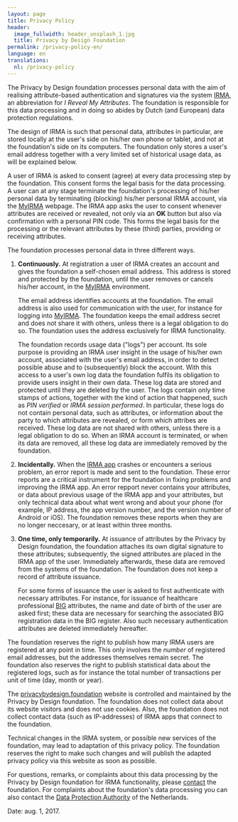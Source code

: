 ```yaml
---
layout: page
title: Privacy Policy
header:
  image_fullwidth: header_unsplash_1.jpg
  title: Privacy by Design Foundation
permalink: /privacy-policy-en/
language: en
translations:
  nl: /privacy-policy
---
```


The Privacy by Design foundation processes personal data with the aim
of realising attribute-based authentication and signatures via the
system [IRMA](/irma-en), an abbreviation for *I Reveal My Attributes*.
The foundation is responsible for this data processing and in doing so
abides by Dutch (and European) data protection regulations.

The design of IRMA is such that personal data, attributes in
particular, are stored locally at the user's side on his/her own phone
or tablet, and not at the foundation's side on its computers. The
foundation only stores a user's email address together with a very
limited set of historical usage data, as will be explained below.

A user of IRMA is asked to consent (agree) at every data processing
step by the foundation. This consent forms the legal basis for the
data processing. A user can at any stage terminate the foundation's
processing of his/her personal data by terminating (blocking) his/her
personal IRMA account, via the [MyIRMA](/myirma) webpage. The IRMA app
asks the user to consent whenever attributes are received or revealed,
not only via an **OK** button but also via confirmation with a
personal PIN code. This forms the legal basis for the processing or
the relevant attributes by these (third) parties, providing or
receiving attributes.

The foundation processes personal data in three different ways.

1. **Continuously.** At registration a user of IRMA creates an account
   and gives the foundation a self-chosen email address. This address
   is stored and protected by the foundation, until the user removes
   or cancels his/her account, in the [MyIRMA](/myirma) environment.

   The email address identifies accounts at the foundation. The email
   address is also used for communication with the user, for instance
   for logging into [MyIRMA](/myirma). The foundation keeps the email
   address secret and does not share it with others, unless there is a
   legal obligation to do so. The foundation uses the address
   exclusively for IRMA functionality.

   The foundation records usage data ("logs") per account. Its sole
   purpose is providing an IRMA user insight in the usage of his/her
   own account, associated with the user's email address, in order to
   detect possible abuse and to (subsequently) block the account. With
   this access to a user's own log data the foundation fulfils its
   obligation to provide users insight in their own data. These log
   data are stored and protected until they are deleted by the
   user. The logs contain only time stamps of actions, together with
   the kind of action that happened, such as *PIN verified* or *IRMA
   session performed*. In particular, these logs do not contain
   personal data, such as attributes, or information about the party
   to which attributes are revealed, or form which attribes are
   received. These log data are not shared with others, unless there
   is a legal obligation to do so. When an IRMA account is terminated,
   or when its data are removed, all these log data are immediately
   removed by the foundation.

2. **Incidentally.** When the [IRMA app](/download-en) crashes or
   encounters a serious problem, an error report is made and sent
   to the foundation. These error reports are a critical instrument
   for the foundation in fixing problems and improving the IRMA app.
   An error repport never contains your attributes, or data about
   previous usage of the IRMA app and your attributes, but only
   technical data about what went wrong and about your phone (for example,
   IP address, the app version number, and the version number of
   Android or iOS). The foundation removes these reports when they
   are no longer neccesary, or at least within three months.

3. **One time, only temporarily.** At issuance of attributes by the
   Privacy by Design foundation, the foundation attaches its own
   digital signature to these attributes; subsequently, the signed
   attributes are placed in the IRMA app of the user. Immediately
   afterwards, these data are removed from the systems of the
   foundation. The foundation does not keep a record of attribute
   issuance.

   For some forms of issuance the user is asked to first authenticate
   with necessary attributes. For instance, for issuance of healthcare
   professional [BIG](https://english.bigregister.nl/) attributes, the
   name and date of birth of the user are asked first; these data are
   necessary for searching the associated BIG registration data in the
   BIG register. Also such necessary authentication attributes are
   deleted immediately hereafter.

The foundation reserves the right to publish how many IRMA users are
registered at any point in time. This only involves the *number* of
registered email addresses, but the addresses themselves remain
secret. The foundation also reserves the right to publish statistical
data about the registered logs, such as for instance the total number
of transactions per unit of time (day, month or year).

The [privacybydesign.foundation](https://privacybydesign.foundation)
website is controlled and maintained by the Privacy by Design
foundation. The foundation does not collect data about its website
visitors and does not use cookies. Also, the foundation does not
collect contact data (such as IP-addresses) of IRMA apps that connect
to the foundation.

Technical changes in the IRMA system, or possible new services of the
foundation, may lead to adaptation of this privacy policy. The
foundation reserves the right to make such changes and will publish
the adapted privacy policy via this website as soon as possible.

For questions, remarks, or complaints about this data processing by
the Privacy by Design foundation for IRMA functionality, please
[contact](/contact-en) the foundation. For complaints about the
foundation's data processing you can also contact the [Data Protection
Authority](https://autoriteitpersoonsgegevens.nl/en) of the
Netherlands.

Date: aug. 1, 2017.
